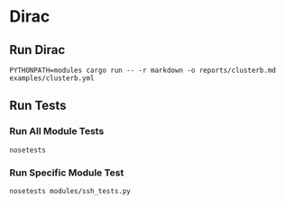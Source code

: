 # Dirac

## Run Dirac

`PYTHONPATH=modules cargo run -- -r markdown -o reports/clusterb.md examples/clusterb.yml`

## Run Tests

### Run All Module Tests

`nosetests`

### Run Specific Module Test

`nosetests modules/ssh_tests.py`


